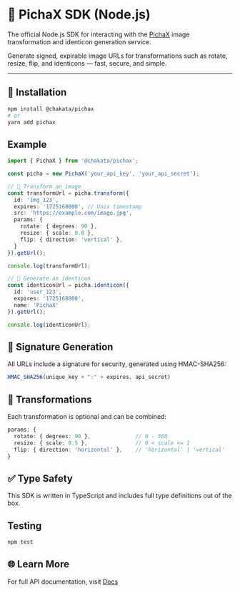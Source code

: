 # 📸 PichaX SDK (Node.js)

The official Node.js SDK for interacting with the [PichaX](https://pichax.dev) image transformation and identicon generation service.

Generate signed, expirable image URLs for transformations such as rotate, resize, flip, and identicons — fast, secure, and simple.

---
## 🚀 Installation

```bash
npm install @chakata/pichax
# or
yarn add pichax
```

## Example
```ts
import { PichaX } from '@chakata/pichax';

const picha = new PichaX('your_api_key', 'your_api_secret');

// 🔁 Transform an image
const transformUrl = picha.transform({
  id: 'img_123',
  expires: '1725168000', // Unix timestamp
  src: 'https://example.com/image.jpg',
  params: {
    rotate: { degrees: 90 },
    resize: { scale: 0.8 },
    flip: { direction: 'vertical' },
  }
}).getUrl();

console.log(transformUrl);

// 👤 Generate an identicon
const identiconUrl = picha.identicon({
  id: 'user_123',
  expires: '1725168000',
  name: 'PichaX'
}).getUrl();

console.log(identiconUrl);
```

## 🔐 Signature Generation
All URLs include a signature for security, generated using HMAC-SHA256:

```js
HMAC_SHA256(unique_key + ":" + expires, api_secret)
```

## 🧰 Transformations
Each transformation is optional and can be combined:
```ts
params: {
  rotate: { degrees: 90 },              // 0 - 360
  resize: { scale: 0.5 },               // 0 < scale <= 1
  flip: { direction: 'horizontal' },    // 'horizontal' | 'vertical'
}
```

## ✅ Type Safety
This SDK is written in TypeScript and includes full type definitions out of the box.

## Testing
```bash
npm test
```

## 🌐 Learn More
For full API documentation, visit [Docs](https://chakata.gitbook.io/pichax/)